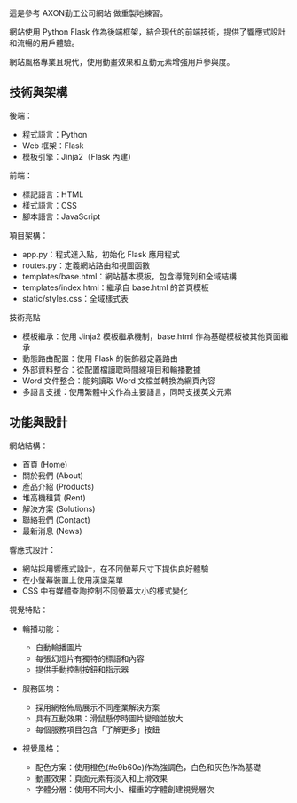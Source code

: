 這是參考 AXON勤工公司網站 做重製地練習。

網站使用 Python Flask 作為後端框架，結合現代的前端技術，提供了響應式設計和流暢的用戶體驗。

網站風格專業且現代，使用動畫效果和互動元素增強用戶參與度。

## 技術與架構
後端：
- 程式語言：Python
- Web 框架：Flask
- 模板引擎：Jinja2（Flask 內建）

前端：
- 標記語言：HTML
- 樣式語言：CSS
- 腳本語言：JavaScript

項目架構：
- app.py：程式進入點，初始化 Flask 應用程式
- routes.py：定義網站路由和視圖函數
- templates/base.html：網站基本模板，包含導覽列和全域結構
- templates/index.html：繼承自 base.html 的首頁模板
- static/styles.css：全域樣式表

技術亮點
- 模板繼承：使用 Jinja2 模板繼承機制，base.html 作為基礎模板被其他頁面繼承
- 動態路由配置：使用 Flask 的裝飾器定義路由
- 外部資料整合：從配置檔讀取時間線項目和輪播數據
- Word 文件整合：能夠讀取 Word 文檔並轉換為網頁內容
- 多語言支援：使用繁體中文作為主要語言，同時支援英文元素

## 功能與設計
網站結構：
- 首頁 (Home)
- 關於我們 (About)
- 產品介紹 (Products)
- 堆高機租賃 (Rent)
- 解決方案 (Solutions)
- 聯絡我們 (Contact)
- 最新消息 (News)

響應式設計：
- 網站採用響應式設計，在不同螢幕尺寸下提供良好體驗
- 在小螢幕裝置上使用漢堡菜單
- CSS 中有媒體查詢控制不同螢幕大小的樣式變化

視覺特點：
- 輪播功能：
  - 自動輪播圖片
  - 每張幻燈片有獨特的標語和內容
  - 提供手動控制按鈕和指示器

- 服務區塊：
  - 採用網格佈局展示不同產業解決方案
  - 具有互動效果：滑鼠懸停時圖片變暗並放大
  - 每個服務項目包含「了解更多」按鈕

- 視覺風格：
  - 配色方案：使用橙色(#e9b60e)作為強調色，白色和灰色作為基礎
  - 動畫效果：頁面元素有淡入和上滑效果
  - 字體分層：使用不同大小、權重的字體創建視覺層次
